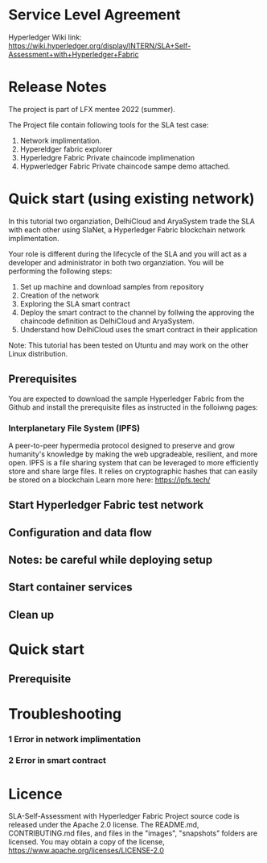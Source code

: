 # Service Level Agreement


 Hyperledger Wiki link: https://wiki.hyperledger.org/display/INTERN/SLA+Self-Assessment+with+Hyperledger+Fabric 
 
# Release Notes

The project is part of LFX mentee 2022 (summer).

The Project file contain following tools for the SLA test case:

1. Network implimentation.
2. Hypereldger fabric explorer
3. Hyperledgre Fabric Private chaincode implimenation
4. Hypwerledger Fabric Private chaincode sampe demo attached.

# Quick start (using existing network)
 In this tutorial two organziation, DelhiCloud and AryaSystem trade the SLA with each other using SlaNet, a Hyperledger Fabric blockchain network implimentation.

 Your role is different during the lifecycle of the SLA and you will act as a developer and administrator in both two organziation. You will be performing the following steps:

 1. Set up machine and download samples from repository
 2. Creation of the network
 3. Exploring the SLA smart contract
 4. Deploy the smart contract to the channel by follwing the approving the chaincode definition as DelhiCloud and AryaSystem.
 5. Understand how DelhiCloud uses the smart contract in their application

Note: This tutorial has been tested on Utuntu and may work on the other Linux distribution.

## Prerequisites

You are expected to download the sample Hyperledger Fabric from the Github and install the prerequisite files as instructed in the folloiwng pages: 


### Interplanetary File System (IPFS) 
A peer-to-peer hypermedia protocol designed to preserve and grow humanity's knowledge by making the web upgradeable, resilient, and more open. IPFS is a file sharing system that can be leveraged to more efficiently store and share large files. It relies on cryptographic hashes that can easily be stored on a blockchain Learn more here: https://ipfs.tech/

## Start Hyperledger Fabric test network

## Configuration and data flow

## Notes: be careful while deploying setup

## Start container services

## Clean up

# Quick start
## Prerequisite

# Troubleshooting
### 1 Error in network implimentation

### 2 Error in smart contract









# Licence
SLA-Self-Assessment with Hyperledger Fabric Project source code is released under the Apache 2.0 license. The README.md, CONTRIBUTING.md files, and files in the "images", "snapshots" folders are licensed. You may obtain a copy of the license, https://www.apache.org/licenses/LICENSE-2.0 

